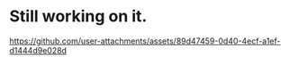 # Still working on it.






https://github.com/user-attachments/assets/89d47459-0d40-4ecf-a1ef-d1444d9e028d

